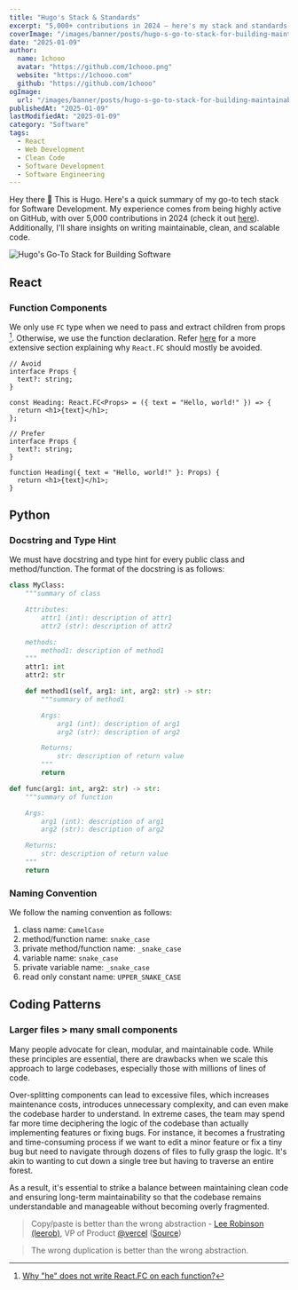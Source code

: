 ```yaml
---
title: "Hugo's Stack & Standards"
excerpt: "5,000+ contributions in 2024 — here's my stack and standards for clean, scalable code."
coverImage: "/images/banner/posts/hugo-s-go-to-stack-for-building-maintainable-software.webp"
date: "2025-01-09"
author:
  name: 1chooo
  avatar: "https://github.com/1chooo.png"
  website: "https://1chooo.com"
  github: "https://github.com/1chooo"
ogImage:
  url: "/images/banner/posts/hugo-s-go-to-stack-for-building-maintainable-software.webp"
publishedAt: "2025-01-09"
lastModifiedAt: "2025-01-09"
category: "Software"
tags:
  - React
  - Web Development
  - Clean Code
  - Software Development
  - Software Engineering
---
```


Hey there 👋 This is Hugo. Here's a quick summary of my go-to tech stack for Software Development. My experience comes from being highly active on GitHub, with over 5,000 contributions in 2024 (check it out [here](https://github.com/1chooo?tab=overview&from=2024-12-01&to=2024-12-31)). Additionally, I'll share insights on writing maintainable, clean, and scalable code.

![Hugo's Go-To Stack for Building Software](/images/banner/posts/hugo-s-go-to-stack-for-building-maintainable-software.webp)

## React

### Function Components

We only use `FC` type when we need to pass and extract children from props [^1]. Otherwise, we use the function declaration. Refer [here](https://react-typescript-cheatsheet.netlify.app/docs/basic/getting-started/function_components/) for a more extensive section explaining why `React.FC` should mostly be avoided.

```tsx {6}
// Avoid
interface Props {
  text?: string;
}

const Heading: React.FC<Props> = ({ text = "Hello, world!" }) => {
  return <h1>{text}</h1>;
};
```

```tsx {6}
// Prefer
interface Props {
  text?: string;
}

function Heading({ text = "Hello, world!" }: Props) {
  return <h1>{text}</h1>;
}
```

## Python

### Docstring and Type Hint

We must have docstring and type hint for every public class and method/function. The format of the docstring is as follows:

```python
class MyClass:
    """summary of class

    Attributes:
        attr1 (int): description of attr1
        attr2 (str): description of attr2

    methods:
        method1: description of method1
    """
    attr1: int
    attr2: str

    def method1(self, arg1: int, arg2: str) -> str:
        """summary of method1

        Args:
            arg1 (int): description of arg1
            arg2 (str): description of arg2

        Returns:
            str: description of return value
        """
        return
```

```python
def func(arg1: int, arg2: str) -> str:
    """summary of function

    Args:
        arg1 (int): description of arg1
        arg2 (str): description of arg2

    Returns:
        str: description of return value
    """
    return
```

### Naming Convention

We follow the naming convention as follows:

1. class name: `CamelCase`
2. method/function name: `snake_case`
3. private method/function name: `_snake_case`
4. variable name: `snake_case`
5. private variable name: `_snake_case`
6. read only constant name: `UPPER_SNAKE_CASE`

## Coding Patterns

### Larger files > many small components

Many people advocate for clean, modular, and maintainable code. While these principles are essential, there are drawbacks when we scale this approach to large codebases, especially those with millions of lines of code.

Over-splitting components can lead to excessive files, which increases maintenance costs, introduces unnecessary complexity, and can even make the codebase harder to understand. In extreme cases, the team may spend far more time deciphering the logic of the codebase than actually implementing features or fixing bugs. For instance, it becomes a frustrating and time-consuming process if we want to edit a minor feature or fix a tiny bug but need to navigate through dozens of files to fully grasp the logic. It's akin to wanting to cut down a single tree but having to traverse an entire forest.

As a result, it's essential to strike a balance between maintaining clean code and ensuring long-term maintainability so that the codebase remains understandable and manageable without becoming overly fragmented.

> Copy/paste is better than the wrong abstraction - [Lee Robinson (leerob)](https://leerob.com/), VP of Product [@vercel](https://vercel.com/home) ([Source](https://leerob.com/n/stack))

> The wrong duplication is better than the wrong abstraction.

[^1]: [Why "he" does not write React.FC on each function?](https://stackoverflow.com/questions/71189879/why-he-does-not-write-react-fc-on-each-function)
